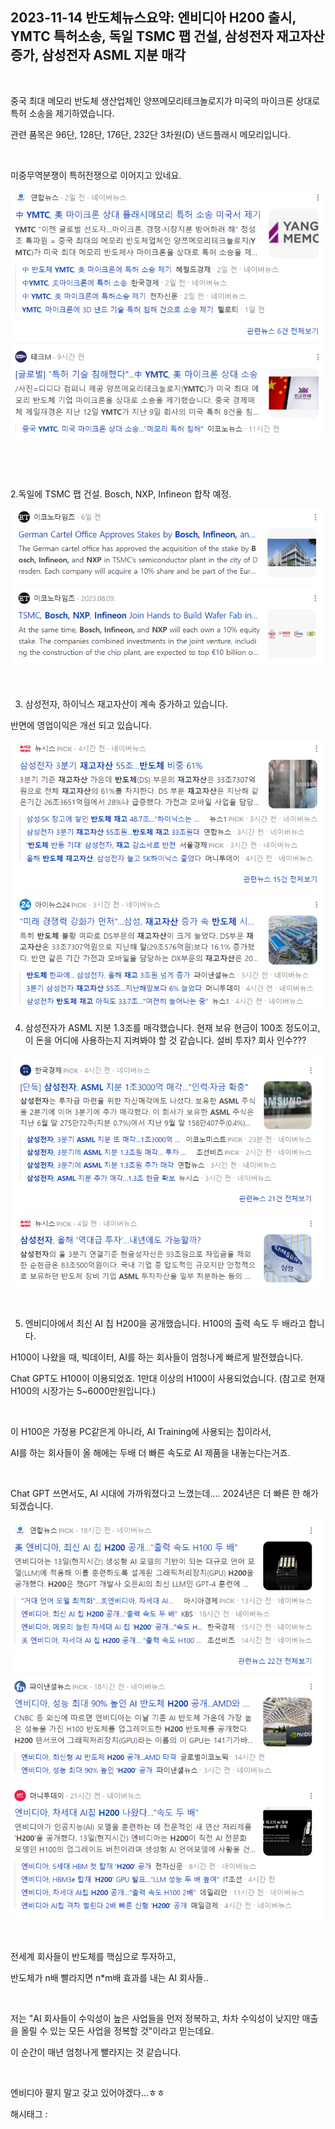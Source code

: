 ## 2023-11-14 반도체뉴스요약: 엔비디아 H200 출시, YMTC 특허소송, 독일 TSMC 팹 건설, 삼성전자 재고자산 증가, 삼성전자 ASML 지분 매각

​

중국 최대 메모리 반도체 생산업체인 양쯔메모리테크놀로지가 미국의 마이크론 상대로 특허 소송을 제기하였습니다.

관련 품목은 96단, 128단, 176단, 232단 3차원(D) 낸드플래시 메모리입니다.

​

미중무역분쟁이 특허전쟁으로 이어지고 있네요.

![0](./asset/0.png)

​

​

2.독일에 TSMC 팹 건설. Bosch, NXP, Infineon 합작 예정.

![1](./asset/1.png)

​

3. 삼성전자, 하이닉스 재고자산이 계속 증가하고 있습니다.

반면에 영업이익은 개선 되고 있습니다.

![2](./asset/2.png)

4. 삼성전자가 ASML 지분 1.3조를 매각했습니다. 현재 보유 현금이 100조 정도이고, 이 돈을 어디에 사용하는지 지켜봐야 할 것 같습니다. 설비 투자? 회사 인수???

![3](./asset/3.png)

​

5. 엔비디아에서 최신 AI 칩 H200을 공개했습니다. H100의 출력 속도 두 배라고 합니다.

H100이 나왔을 때, 빅데이터, AI를 하는 회사들이 엄청나게 빠르게 발전했습니다.

Chat GPT도 H100이 이용되었죠. 1만대 이상의 H100이 사용되었습니다. (참고로 현재 H100의 시장가는 5~6000만원입니다.)

​

이 H100은 가정용 PC같은게 아니라, AI Training에 사용되는 칩이라서,

AI를 하는 회사들이 올 해에는 두배 더 빠른 속도로 AI 제품을 내놓는다는거죠.

​

Chat GPT 쓰면서도, AI 시대에 가까워졌다고 느꼈는데.... 2024년은 더 빠른 한 해가 되겠습니다.

![4](./asset/4.png)

​

전세계 회사들이 반도체를 핵심으로 투자하고,

반도체가 n배 빨라지면 n*m배 효과를 내는 AI 회사들..

​

저는 "AI 회사들이 수익성이 높은 사업들을 먼저 정복하고, 차차 수익성이 낮지만 매출을 올릴 수 있는 모든 사업을 정복할 것"이라고 믿는데요.

이 순간이 매년 엄청나게 빨라지는 것 같습니다.

​

엔비디아 팔지 말고 갖고 있어야겠다...ㅎㅎ

 해시태그 : 